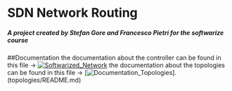 # SDN Network Routing
##### A project created by Stefan Gore and Francesco Pietri for the softwarize course

##Documentation
the documentation about the controller can be found in this file -> [![Softwarized_Network](https://img.shields.io/badge/View-PDF-red)](Softwarized_Network.pdf)
the documentation about the topologies can be found in this file -> [![Documentation_Topologies](https://img.shields.io/badge/readme)].(topologies/README.md)
